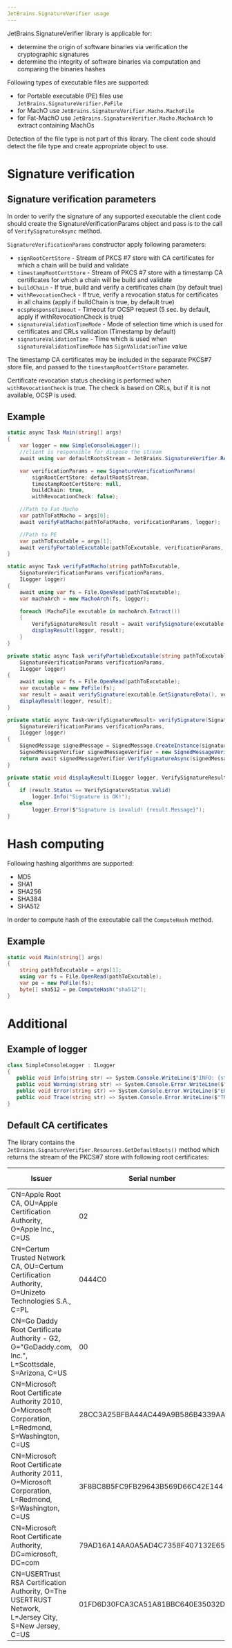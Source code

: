 ```yaml
---
JetBrains.SignatureVerifier usage
---
```


JetBrains.SignatureVerifier library is applicable for:

- determine the origin of software binaries via verification the cryptographic signatures
- determine the integrity of software binaries via computation and comparing the binaries hashes

Following types of executable files are supported:

- for Portable executable (PE) files use `JetBrains.SignatureVerifier.PeFile`
- for MachO use `JetBrains.SignatureVerifier.Macho.MachoFile`
- for Fat-MachO use `JetBrains.SignatureVerifier.Macho.MachoArch` to extract containing MachOs

Detection of the file type is not part of this library. The client code should detect the file type and create
appropriate object to use.

# Signature verification

## Signature verification parameters

In order to verify the signature of any supported executable the client code should create the
SignatureVerificationParams object and pass is to the call of `VerifySignatureAsync` method.

`SignatureVerificationParams` constructor apply following parameters:

- `signRootCertStore` - Stream of PKCS #7 store with CA certificates for which a chain will be build and validate
- `timestampRootCertStore` - Stream of PKCS #7 store with a timestamp CA certificates for which a chain will be build
  and validate
- `buildChain` - If true, build and verify a certificates chain (by default true)
- `withRevocationCheck` - If true, verify a revocation status for certificates in all chains (apply if buildChain is
  true, by default true)
- `ocspResponseTimeout` - Timeout for OCSP request (5 sec. by default, apply if withRevocationCheck is true)
- `signatureValidationTimeMode` - Mode of selection time which is used for certificates and CRLs validation (Timestamp
  by default)
- `signatureValidationTime` - Time which is used when `signatureValidationTimeMode` has `SignValidationTime` value

The timestamp CA certificates may be included in the separate PKCS#7 store file, and passed to
the `timestampRootCertStore` parameter.

Certificate revocation status checking is performed when
`withRevocationCheck` is true. The check is based on CRLs, but if it is not available, OCSP is used.

## Example

```c#
static async Task Main(string[] args)
{
    var logger = new SimpleConsoleLogger();
    //client is responsible for dispose the stream
    await using var defaultRootsStream = JetBrains.SignatureVerifier.Resources.GetDefaultRoots();

    var verificationParams = new SignatureVerificationParams(
        signRootCertStore: defaultRootsStream,
        timestampRootCertStore: null,
        buildChain: true,
        withRevocationCheck: false);

    //Path to Fat-Macho
    var pathToFatMacho = args[0];
    await verifyFatMacho(pathToFatMacho, verificationParams, logger);

    //Path to PE
    var pathToExcutable = args[1];
    await verifyPortableExcutable(pathToExcutable, verificationParams, logger);
}

static async Task verifyFatMacho(string pathToExcutable,
    SignatureVerificationParams verificationParams,
    ILogger logger)
{
    await using var fs = File.OpenRead(pathToExcutable);
    var machoArch = new MachoArch(fs, logger);

    foreach (MachoFile excutable in machoArch.Extract())
    {
        VerifySignatureResult result = await verifySignature(excutable.GetSignatureData(), verificationParams, logger);
        displayResult(logger, result);
    }
}

private static async Task verifyPortableExcutable(string pathToExcutable,
    SignatureVerificationParams verificationParams,
    ILogger logger)
{
    await using var fs = File.OpenRead(pathToExcutable);
    var excutable = new PeFile(fs);
    var result = await verifySignature(excutable.GetSignatureData(), verificationParams, logger);
    displayResult(logger, result);
}

private static async Task<VerifySignatureResult> verifySignature(SignatureData signatureData,
    SignatureVerificationParams verificationParams,
    ILogger logger)
{
    SignedMessage signedMessage = SignedMessage.CreateInstance(signatureData);
    SignedMessageVerifier signedMessageVerifier = new SignedMessageVerifier(logger);
    return await signedMessageVerifier.VerifySignatureAsync(signedMessage, verificationParams);
}

private static void displayResult(ILogger logger, VerifySignatureResult result)
{
    if (result.Status == VerifySignatureStatus.Valid)
        logger.Info("Signature is OK!");
    else
        logger.Error($"Signature is invalid! {result.Message}");
}
```

# Hash computing

Following hashing algorithms are supported:

- MD5
- SHA1
- SHA256
- SHA384
- SHA512

In order to compute hash of the executable call the `ComputeHash` method.

## Example

```c#
static void Main(string[] args)
{
    string pathToExcutable = args[1];
    using var fs = File.OpenRead(pathToExcutable);
    var pe = new PeFile(fs);
    byte[] sha512 = pe.ComputeHash("sha512");
}
```

# Additional

## Example of logger

```c#
class SimpleConsoleLogger : ILogger
{
   public void Info(string str) => System.Console.WriteLine($"INFO: {str}");
   public void Warning(string str) => System.Console.Error.WriteLine($"WARNING: {str}");
   public void Error(string str) => System.Console.Error.WriteLine($"ERROR: {str}");
   public void Trace(string str) => System.Console.Error.WriteLine($"TRACE: {str}");
}
```

## Default CA certificates

The library contains the `JetBrains.SignatureVerifier.Resources.GetDefaultRoots()`
method which returns the stream of the PKCS#7 store with following root certificates:

| Issuer | Serial number | Not valid before | Not valid after | Thumbprint |
| --- |--- |--- |--- |--- |
| CN=Apple Root CA, OU=Apple Certification Authority, O=Apple Inc., C=US | 02 | 26.04.2006 1:40 | 10.02.2035 0:40 | 611E5B662C593A08FF58D14AE22452D198DF6C60 |
| CN=Certum Trusted Network CA, OU=Certum Certification Authority, O=Unizeto Technologies S.A., C=PL | 0444C0 | 22.10.2008 16:07 | 31.12.2029 15:07 | 07E032E020B72C3F192F0628A2593A19A70F069E |
| CN=Go Daddy Root Certificate Authority - G2, O="GoDaddy.com, Inc.", L=Scottsdale, S=Arizona, C=US | 00 | 01.09.2009 4:00 | 01.01.2038 2:59 | 47BEABC922EAE80E78783462A79F45C254FDE68B |
| CN=Microsoft Root Certificate Authority 2010, O=Microsoft Corporation, L=Redmond, S=Washington, C=US | 28CC3A25BFBA44AC449A9B586B4339AA | 24.06.2010 1:57 | 24.06.2035 1:04 | 3B1EFD3A66EA28B16697394703A72CA340A05BD5 |
| CN=Microsoft Root Certificate Authority 2011, O=Microsoft Corporation, L=Redmond, S=Washington, C=US | 3F8BC8B5FC9FB29643B569D66C42E144 | 23.03.2011 1:05 | 23.03.2036 1:13 | 8F43288AD272F3103B6FB1428485EA3014C0BCFE |
| CN=Microsoft Root Certificate Authority, DC=microsoft, DC=com | 79AD16A14AA0A5AD4C7358F407132E65 | 10.05.2001 3:19 | 10.05.2021 2:28 | CDD4EEAE6000AC7F40C3802C171E30148030C072 |
| CN=USERTrust RSA Certification Authority, O=The USERTRUST Network, L=Jersey City, S=New Jersey, C=US | 01FD6D30FCA3CA51A81BBC640E35032D | 01.02.2010 3:00 | 19.01.2038 2:59 | 2B8F1B57330DBBA2D07A6C51F70EE90DDAB9AD8E |

